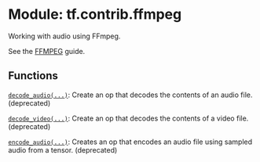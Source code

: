<div itemscope itemtype="http://developers.google.com/ReferenceObject">
<meta itemprop="name" content="tf.contrib.ffmpeg" />
<meta itemprop="path" content="Stable" />
</div>

# Module: tf.contrib.ffmpeg

Working with audio using FFmpeg.

See the [FFMPEG](https://tensorflow.org/api_guides/python/contrib.ffmpeg) guide.


## Functions

[`decode_audio(...)`](../../tf/contrib/ffmpeg/decode_audio.md): Create an op that decodes the contents of an audio file. (deprecated)

[`decode_video(...)`](../../tf/contrib/ffmpeg/decode_video.md): Create an op that decodes the contents of a video file. (deprecated)

[`encode_audio(...)`](../../tf/contrib/ffmpeg/encode_audio.md): Creates an op that encodes an audio file using sampled audio from a tensor. (deprecated)

